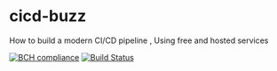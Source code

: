# cicd-buzz
How to build a modern CI/CD pipeline , Using free and hosted services




[![BCH compliance](https://bettercodehub.com/edge/badge/moataznabil/cicd-buzz?branch=master)](https://bettercodehub.com/) [![Build Status](https://travis-ci.org/moataznabil/cicd-buzz.svg?branch=master)](https://travis-ci.org/moataznabil/cicd-buzz)